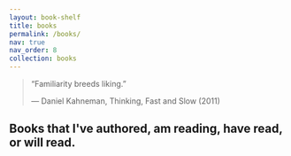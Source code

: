 ```yaml
---
layout: book-shelf
title: books
permalink: /books/
nav: true
nav_order: 8
collection: books
---
```


> “Familiarity breeds liking.”
>
> ― Daniel Kahneman, Thinking, Fast and Slow (2011) 

## Books that I've authored, am reading, have read, or will read.
